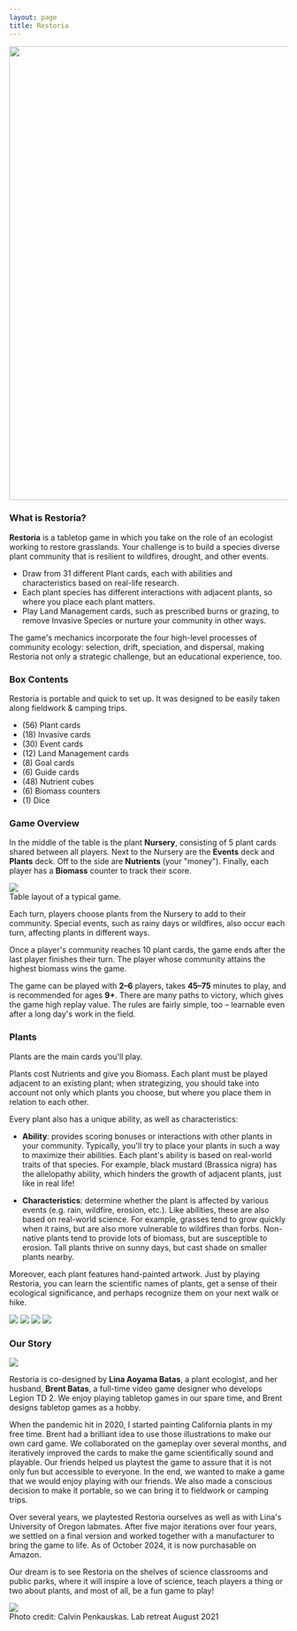 ```yaml
---
layout: page
title: Restoria
---
```

<img src="/../../assets/img/restoria/Main_820.jpg" width=820>

### What is Restoria? ###
**Restoria** is a tabletop game in which you take on the role of an ecologist working to restore grasslands. Your challenge is to build a species diverse plant community that is resilient to wildfires, drought, and other events.

- Draw from 31 different Plant cards, each with abilities and characteristics based on real-life research. 
- Each plant species has different interactions with adjacent plants, so where you place each plant matters.
- Play Land Management cards, such as prescribed burns or grazing, to remove Invasive Species or nurture your community in other ways.

The game's mechanics incorporate the four high-level processes of community ecology: selection, drift, speciation, and dispersal, making Restoria not only a strategic challenge, but an educational experience, too.

### Box Contents ###

Restoria is portable and quick to set up. It was designed to be easily taken along fieldwork & camping trips.
- (56) Plant cards
- (18) Invasive cards
- (30) Event cards
- (12) Land Management cards
- (8) Goal cards
- (6) Guide cards
- (48) Nutrient cubes
- (6) Biomass counters
- (1) Dice

### Game Overview ###

In the middle of the table is the plant **Nursery**, consisting of 5 plant cards shared between all players. Next to the Nursery are the **Events** deck and **Plants** deck. Off to the side are **Nutrients** (your "money"). Finally, each player has a **Biomass** counter to track their score.

<img src="/../../assets/img/restoria/Layout.jpg">
<div class="caption">Table layout of a typical game.</div>

Each turn, players choose plants from the Nursery to add to their community. Special events, such as rainy days or wildfires, also occur each turn, affecting plants in different ways.

Once a player's community reaches 10 plant cards, the game ends after the last player finishes their turn. The player whose community attains the highest biomass wins the game.

The game can be played with **2–6** players, takes **45–75** minutes to play, and is recommended for ages **9+**. There are many paths to victory, which gives the game high replay value. The rules are fairly simple, too – learnable even after a long day's work in the field.

### Plants ###

Plants are the main cards you'll play. 

Plants cost Nutrients and give you Biomass. Each plant must be played adjacent to an existing plant; when strategizing, you should take into account not only which plants you choose, but where you place them in relation to each other. 

Every plant also has a unique ability, as well as characteristics:

- **Ability**: provides scoring bonuses or interactions with other plants in your community. Typically, you'll try to place your plants in such a way to maximize their abilities. Each plant's ability is based on real-world traits of that species. For example, black mustard (Brassica nigra) has the allelopathy ability, which hinders the growth of adjacent plants, just like in real life!

- **Characteristics**: determine whether the plant is affected by various events (e.g. rain, wildfire, erosion, etc.). Like abilities, these are also based on real-world science. For example, grasses tend to grow quickly when it rains, but are also more vulnerable to wildfires than forbs. Non-native plants tend to provide lots of biomass, but are susceptible to erosion. Tall plants thrive on sunny days, but cast shade on smaller plants nearby. 

Moreover, each plant features hand-painted artwork. Just by playing Restoria, you can learn the scientific names of plants, get a sense of their ecological significance, and perhaps recognize them on your next walk or hike.

<img src="/../../assets/img/restoria/AllPlants1.png">
<img src="/../../assets/img/restoria/AllPlants2.png">
<img src="/../../assets/img/restoria/AllPlants3.png">
<img src="/../../assets/img/restoria/AllPlants4.png">

### Our Story ###
<img src="/../../assets/img/restoria/Family.jpg">

Restoria is co-designed by **Lina Aoyama Batas**, a plant ecologist, and her husband, **Brent Batas**, a full-time video game designer who develops Legion TD 2. We enjoy playing tabletop games in our spare time, and Brent designs tabletop games as a hobby. 

When the pandemic hit in 2020, I started painting California plants in my free time. Brent had a brilliant idea to use those illustrations to make our own card game. We collaborated on the gameplay over several months, and iteratively improved the cards to make the game scientifically sound and playable. Our friends helped us playtest the game to assure that it is not only fun but accessible to everyone. In the end, we wanted to make a game that we would enjoy playing with our friends. We also made a conscious decision to make it portable, so we can bring it to fieldwork or camping trips. 

Over several years, we playtested Restoria ourselves as well as with Lina's University of Oregon labmates. After five major iterations over four years, we settled on a final version and worked together with a manufacturer to bring the game to life. As of October 2024, it is now purchasable on Amazon.

Our dream is to see Restoria on the shelves of science classrooms and public parks, where it will inspire a love of science, teach players a thing or two about plants, and most of all, be a fun game to play!

<img src="/../../assets/img/restoria/playing-small.jpg">
<div class="caption">
Photo credit: Calvin Penkauskas. Lab retreat August 2021
</div>